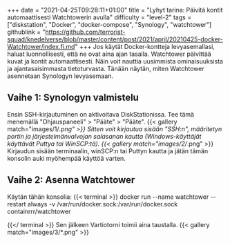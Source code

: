 +++
date = "2021-04-25T09:28:11+01:00"
title = "Lyhyt tarina: Päivitä kontit automaattisesti Watchtowerin avulla"
difficulty = "level-2"
tags = ["diskstation", "Docker", "docker-compose", "Synology", "watchtower"]
githublink = "https://github.com/terrorist-squad/knedelverse/blob/master/content/post/2021/april/20210425-docker-Watchtower/index.fi.md"
+++
Jos käytät Docker-kontteja levyasemallasi, haluat luonnollisesti, että ne ovat aina ajan tasalla. Watchtower päivittää kuvat ja kontit automaattisesti. Näin voit nauttia uusimmista ominaisuuksista ja ajantasaisimmasta tietoturvasta. Tänään näytän, miten Watchtower asennetaan Synologyn levyasemaan.
## Vaihe 1: Synologyn valmistelu
Ensin SSH-kirjautuminen on aktivoitava DiskStationissa. Tee tämä menemällä "Ohjauspaneeli" > "Pääte" > "Pääte".
{{< gallery match="images/1/*.png" >}}
Sitten voit kirjautua sisään "SSH:n", määritetyn portin ja järjestelmänvalvojan salasanan kautta (Windows-käyttäjät käyttävät Puttya tai WinSCP:tä).
{{< gallery match="images/2/*.png" >}}
Kirjaudun sisään terminaalin, winSCP:n tai Puttyn kautta ja jätän tämän konsolin auki myöhempää käyttöä varten.
## Vaihe 2: Asenna Watchtower
Käytän tähän konsolia:
{{< terminal >}}
docker run --name watchtower --restart always -v /var/run/docker.sock:/var/run/docker.sock containrrr/watchtower

{{</ terminal >}}
Sen jälkeen Vartiotorni toimii aina taustalla.
{{< gallery match="images/3/*.png" >}}

